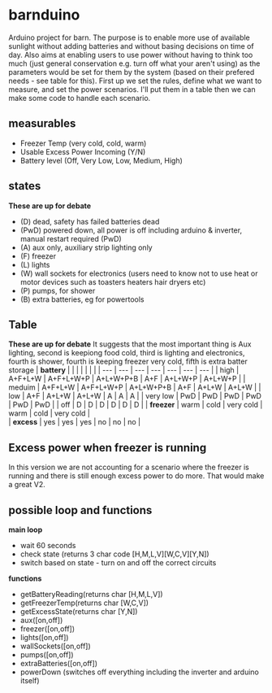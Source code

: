 # barnduino

Arduino project for barn. The purpose is to enable more use of available sunlight without adding batteries and without basing decisions on time of day. Also aims at enabling users to use power without having to think too much (just general conservation e.g. turn off what your aren't using) as the parameters would be set for them by the system (based on their prefered needs - see table for this). First up we set the rules, define what we want to measure, and set the power scenarios. I'll put them in a table then we can make some code to handle each scenario. 

## measurables

- Freezer Temp (very cold, cold, warm)
- Usable Excess Power Incoming (Y/N)
- Battery level (Off, Very Low, Low, Medium, High)

## states

**These are up for debate**
- (D) dead, safety has failed batteries dead 
- (PwD) powered down, all power is off including arduino & inverter, manual restart required (PwD)
- (A) aux only, auxiliary strip lighting only
- (F) freezer
- (L) lights
- (W) wall sockets for electronics (users need to know not to use heat or motor devices such as toasters heaters hair dryers etc)
- (P) pumps, for shower
- (B) extra batteries, eg for powertools

## Table

**These are up for debate**
It suggests that the most important thing is Aux lighting, second is keepiong food cold, third is lighting and electronics, fourth is shower, fourth is keeping freezer very cold, fifth is extra batter storage 
| **battery** |          |            |            |        |          |            |
| ---         | ---      | ---        | ---        | ---    | ---      | ---        |
| high        | A+F+L+W  | A+F+L+W+P  | A+L+W+P+B  |   A+F  |  A+L+W+P |   A+L+W+P  |
| meduim      | A+F+L+W  | A+F+L+W+P  | A+L+W+P+B  |   A+F  |  A+L+W   |   A+L+W    |
| low         | A+F      | A+L+W      | A+L+W      |   A    |  A       |   A        |
| very low    | PwD      | PwD        | PwD        |   PwD  |  PwD     |   PwD      |
| off         | D        | D          | D          |   D    |  D       |   D        |
| **freezer** | warm     | cold       | very cold  | warm   | cold     | very cold  |      
| **excess**  | yes      | yes        | yes        | no     | no       | no         |

## Excess power when freezer is running

In this version we are not accounting for a scenario where the freezer is running and there is still enough excess power to do more. That would make a great V2.

## possible loop and functions

**main loop**
- wait 60 seconds
- check state (returns 3 char code [H,M,L,V][W,C,V][Y,N])
- switch based on state - turn on and off the correct circuits

**functions**
- getBatteryReading(returns char [H,M,L,V])
- getFreezerTemp(returns char [W,C,V])
- getExcessState(returns char [Y,N])
- aux([on,off])
- freezer([on,off])
- lights([on,off])
- wallSockets([on,off])
- pumps([on,off])
- extraBatteries([on,off])
- powerDown (switches off everything including the inverter and arduino itself)

